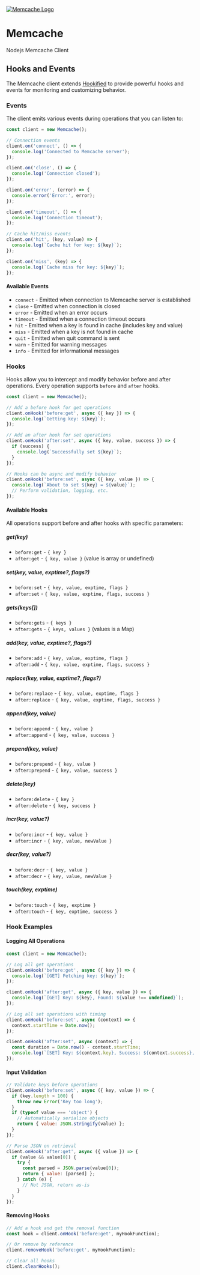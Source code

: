 [<img src="./site/logo_medium.png" alt="Memcache Logo" align="center">](https://memcachejs.org)

# Memcache
Nodejs Memcache Client

## Hooks and Events

The Memcache client extends [Hookified](https://github.com/jaredwray/hookified) to provide powerful hooks and events for monitoring and customizing behavior.

### Events

The client emits various events during operations that you can listen to:

```javascript
const client = new Memcache();

// Connection events
client.on('connect', () => {
  console.log('Connected to Memcache server');
});

client.on('close', () => {
  console.log('Connection closed');
});

client.on('error', (error) => {
  console.error('Error:', error);
});

client.on('timeout', () => {
  console.log('Connection timeout');
});

// Cache hit/miss events
client.on('hit', (key, value) => {
  console.log(`Cache hit for key: ${key}`);
});

client.on('miss', (key) => {
  console.log(`Cache miss for key: ${key}`);
});
```

#### Available Events

- `connect` - Emitted when connection to Memcache server is established
- `close` - Emitted when connection is closed
- `error` - Emitted when an error occurs
- `timeout` - Emitted when a connection timeout occurs
- `hit` - Emitted when a key is found in cache (includes key and value)
- `miss` - Emitted when a key is not found in cache
- `quit` - Emitted when quit command is sent
- `warn` - Emitted for warning messages
- `info` - Emitted for informational messages

### Hooks

Hooks allow you to intercept and modify behavior before and after operations. Every operation supports `before` and `after` hooks.

```javascript
const client = new Memcache();

// Add a before hook for get operations
client.onHook('before:get', async ({ key }) => {
  console.log(`Getting key: ${key}`);
});

// Add an after hook for set operations
client.onHook('after:set', async ({ key, value, success }) => {
  if (success) {
    console.log(`Successfully set ${key}`);
  }
});

// Hooks can be async and modify behavior
client.onHook('before:set', async ({ key, value }) => {
  console.log(`About to set ${key} = ${value}`);
  // Perform validation, logging, etc.
});
```

#### Available Hooks

All operations support before and after hooks with specific parameters:

##### get(key)
- `before:get` - `{ key }`
- `after:get` - `{ key, value }` (value is array or undefined)

##### set(key, value, exptime?, flags?)
- `before:set` - `{ key, value, exptime, flags }`
- `after:set` - `{ key, value, exptime, flags, success }`

##### gets(keys[])
- `before:gets` - `{ keys }`
- `after:gets` - `{ keys, values }` (values is a Map)

##### add(key, value, exptime?, flags?)
- `before:add` - `{ key, value, exptime, flags }`
- `after:add` - `{ key, value, exptime, flags, success }`

##### replace(key, value, exptime?, flags?)
- `before:replace` - `{ key, value, exptime, flags }`
- `after:replace` - `{ key, value, exptime, flags, success }`

##### append(key, value)
- `before:append` - `{ key, value }`
- `after:append` - `{ key, value, success }`

##### prepend(key, value)
- `before:prepend` - `{ key, value }`
- `after:prepend` - `{ key, value, success }`

##### delete(key)
- `before:delete` - `{ key }`
- `after:delete` - `{ key, success }`

##### incr(key, value?)
- `before:incr` - `{ key, value }`
- `after:incr` - `{ key, value, newValue }`

##### decr(key, value?)
- `before:decr` - `{ key, value }`
- `after:decr` - `{ key, value, newValue }`

##### touch(key, exptime)
- `before:touch` - `{ key, exptime }`
- `after:touch` - `{ key, exptime, success }`

### Hook Examples

#### Logging All Operations

```javascript
const client = new Memcache();

// Log all get operations
client.onHook('before:get', async ({ key }) => {
  console.log(`[GET] Fetching key: ${key}`);
});

client.onHook('after:get', async ({ key, value }) => {
  console.log(`[GET] Key: ${key}, Found: ${value !== undefined}`);
});

// Log all set operations with timing
client.onHook('before:set', async (context) => {
  context.startTime = Date.now();
});

client.onHook('after:set', async (context) => {
  const duration = Date.now() - context.startTime;
  console.log(`[SET] Key: ${context.key}, Success: ${context.success}, Time: ${duration}ms`);
});
```

#### Input Validation

```javascript
// Validate keys before operations
client.onHook('before:set', async ({ key, value }) => {
  if (key.length > 100) {
    throw new Error('Key too long');
  }
  if (typeof value === 'object') {
    // Automatically serialize objects
    return { value: JSON.stringify(value) };
  }
});

// Parse JSON on retrieval
client.onHook('after:get', async ({ value }) => {
  if (value && value[0]) {
    try {
      const parsed = JSON.parse(value[0]);
      return { value: [parsed] };
    } catch (e) {
      // Not JSON, return as-is
    }
  }
});
```

#### Removing Hooks

```javascript
// Add a hook and get the removal function
const hook = client.onHook('before:get', myHookFunction);

// Or remove by reference
client.removeHook('before:get', myHookFunction);

// Clear all hooks
client.clearHooks();
```
